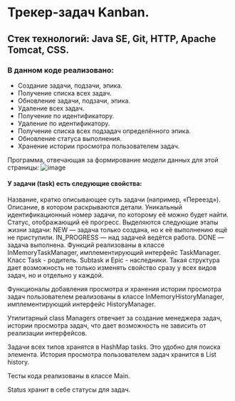 # Трекер-задач Kanban.

## Стек технологий: Java SE, Git, HTTP, Apache Tomcat, CSS.

### В данном коде реализовано:

- Создание задачи, подзачи, эпика.
- Получение списка всех задач.
- Обновление задачи, подзачи, эпика.
- Удаление всех задач.
- Получение по идентификатору.
- Удаление по идентификатору.
- Получение списка всех подзадач определённого эпика.
- Обновление статуса выполнения.
- Хранение истории просмотра пользователем задач.

Программа, отвечающая за формирование модели данных для этой страницы:
![image](https://user-images.githubusercontent.com/118910569/230314134-f7e8c694-c3aa-426d-bfa9-4b72030ca335.png)

#### У задачи (task) есть следующие свойства:

Название, кратко описывающее суть задачи (например, «Переезд»).
Описание, в котором раскрываются детали.
Уникальный идентификационный номер задачи, по которому её можно будет найти.
Статус, отображающий её прогресс. Выделяются следующие этапы жизни задачи:
NEW — задача только создана, но к её выполнению ещё не приступили.
IN_PROGRESS — над задачей ведётся работа.
DONE — задача выполнена.
Функций реализованы в классе InMemoryTaskManager, имплементирующий интерфейс TaskManager. Класс Task - родитель. Subtask и Epic - наследники. Такая структура дает возможность не только изменять свойство сразу у всех видов задач, но и отдельно у каждой.

Функционалы добавления просмотра и хранения истории просмотра задач пользователем реализованы в классе InMemoryHistoryManager, имплементирующий интерфейс HistoryManager.

Утилитарный class Managers отвечает за создание менеджера задач, истории просмотра задач, что дает возможность не зависить от реализации интерфейсов.

Задачи всех типов хранятся в HashMap tasks. Это удобно для поиска элемента. История просмотра пользователем задач хранится в List history.

Тесты кода реализованы в классе Main.

Status хранит в себе статусы для задач.
